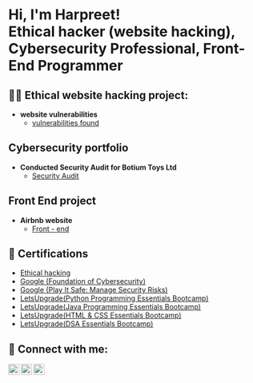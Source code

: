 <h1>Hi, I'm Harpreet! <br/><a>Ethical hacker (website hacking)</a>, <a>Cybersecurity Professional</a>,
  <a>Front-End Programmer</a> 

<h2>👨‍💻 Ethical website hacking project:</h2>

- <b>website vulnerabilities</b>
  - [vulnerabilities found](https://github.com/Harpreetsingh21/Ethical-hacking.git)

<h2><a href="https://github.com/Harpreetsingh21/cybersecurity-portfolio.git"></a>Cybersecurity portfolio</a></h2>

  - <b>Conducted Security Audit for Botium Toys Ltd </b>
    - [Security Audit ](https://github.com/Harpreetsingh21/cybersecurity-portfolio.git)
 
<h2>Front End project</h2>

- <b>Airbnb website</b>
  - [Front - end](https://github.com/Harpreetsingh21/Airbnb-frontend-.git)


<h2>📄 Certifications</h2>

- [Ethical hacking](https://trainings.internshala.com/view_certificate/ec1zfwf8b8v/gz8zs518vuu/)
- [Google (Foundation of Cybersecurity)](https://www.coursera.org/account/accomplishments/certificate/SJCAC38ZUBJ2)
- [Google (Play It Safe: Manage Security Risks)](https://www.coursera.org/account/accomplishments/certificate/A3SVFJD6EKNR)
- [LetsUpgrade(Python Programming Essentials Bootcamp)](https://drive.google.com/file/d/1I6tsYSoBhWwDsH62ctTL6gpeTDRzYK2u/view?usp=sharing)
- [LetsUpgrade(Java Programming Essentials Bootcamp)](https://drive.google.com/file/d/1J68kDFM8POPk69snoc1vGqLXo2oCTwbk/view?usp=sharing)
- [LetsUpgrade(HTML & CSS Essentials Bootcamp)](https://drive.google.com/file/d/1NNGGeJQyrLxg_AVpDSRx8n1zZa0u_ZY2/view?usp=sharing)
- [LetsUpgrade(DSA Essentials Bootcamp)](https://drive.google.com/file/d/10zTaiVR2p7XsPYosbpy9rgC35_0ji8Ge/view?usp=sharing)


<h2> 🤳 Connect with me:</h2>

[<img align="left" alt="JoshMadakor | Twitter" width="22px" src="https://cdn.jsdelivr.net/npm/simple-icons@v3/icons/twitter.svg" />][twitter]
[<img align="left" alt="JoshMadakor | LinkedIn" width="22px" src="https://cdn.jsdelivr.net/npm/simple-icons@v3/icons/linkedin.svg" />][linkedin]
[<img align="left" alt="JoshMadakor | Instagram" width="22px" src="https://cdn.jsdelivr.net/npm/simple-icons@v3/icons/instagram.svg" />][instagram]

[twitter]: https://twitter.com/Harpreet9727
[instagram]: https://www.instagram.com/harpreet_singh_97/
[linkedin]: https://www.linkedin.com/in/harpreet-singh-9b8451267/
